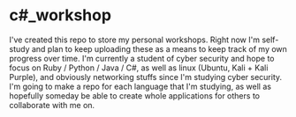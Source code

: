 # c#_workshop
I've created this repo to store my personal workshops. Right now I'm self-study and plan to keep uploading these as a means to keep track of my own progress over time. I'm currently a student of cyber security and hope to focus on Ruby / Python / Java / C#, as well as linux (Ubuntu, Kali + Kali Purple), and obviously networking stuffs since I'm studying cyber security. I'm going to make a repo for each language that I'm studying, as well as hopefully someday be able to create whole applications for others to collaborate with me on.
